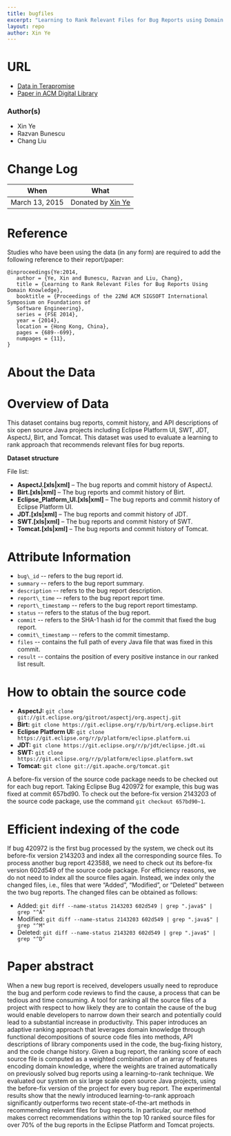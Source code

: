 ```yaml
---
title: bugfiles
excerpt: "Learning to Rank Relevant Files for Bug Reports using Domain Knowledge"
layout: repo
author: Xin Ye
---
```


# URL
  * [Data in Terapromise](https://terapromise.csc.ncsu.edu:8443/!/#repo/view/head/issues/bugfiles)
  * [Paper in ACM Digital Library](http://dl.acm.org/citation.cfm?id=2635868.2635874)

### Author(s)
 * Xin Ye
 * Razvan Bunescu
 * Chang Liu

# Change Log

When | What
---- | ----
March 13, 2015 | Donated by [Xin Ye](/repo/people/data-donors/promise4.html)

# Reference

Studies who have been using the data (in any form) are required to add the following reference to 
their report/paper:

```
@inproceedings{Ye:2014,
   author = {Ye, Xin and Bunescu, Razvan and Liu, Chang},
   title = {Learning to Rank Relevant Files for Bug Reports Using Domain Knowledge},
   booktitle = {Proceedings of the 22Nd ACM SIGSOFT International Symposium on Foundations of 
   Software Engineering},
   series = {FSE 2014},
   year = {2014},
   location = {Hong Kong, China},
   pages = {689--699},
   numpages = {11},
}
```

# About the Data

# Overview of Data

This dataset contains bug reports, commit history, and API descriptions of six open source Java projects including Eclipse Platform UI, SWT, JDT, AspectJ, Birt, and Tomcat. This dataset was used to evaluate a learning to rank approach that recommends relevant files for bug reports. 

**Dataset structure**

File list:

 * **AspectJ.[xls|xml]** – The bug reports and commit history of AspectJ.
 * **Birt.[xls|xml]** – The bug reports and commit history of Birt.
 * **Eclipse\_Platform\_UI.[xls|xml]** – The bug reports and commit history of Eclipse Platform UI.
 * **JDT.[xls|xml]** – The bug reports and commit history of JDT.
 * **SWT.[xls|xml]** – The bug reports and commit history of SWT.
 * **Tomcat.[xls|xml]** – The bug reports and commit history of Tomcat.


# Attribute Information

 * `bug\_id` -- refers to the bug report id.
 * `summary` -- refers to the bug report summary.
 * `description` -- refers to the bug report description.
 * `report\_time` -- refers to the bug report report time.
 * `report\_timestamp` -- refers to the bug report report timestamp.
 * `status` -- refers to the status of the bug report.
 * `commit` -- refers to the SHA-1 hash id for the commit that fixed the bug report.
 * `commit\_timestamp` -- refers to the commit timestamp.
 * `files` -- contains the full path of every Java file that was fixed in this commit.
 * `result` -- contains the position of every positive instance in our ranked list result.

# How to obtain the source code

 * **AspectJ:** `git clone git://git.eclipse.org/gitroot/aspectj/org.aspectj.git`
 * **Birt:** `git clone https://git.eclipse.org/r/p/birt/org.eclipse.birt`
 * **Eclipse Platform UI:** `git clone https://git.eclipse.org/r/p/platform/eclipse.platform.ui`
 * **JDT:** `git clone https://git.eclipse.org/r/p/jdt/eclipse.jdt.ui`
 * **SWT:** `git clone https://git.eclipse.org/r/p/platform/eclipse.platform.swt`
 * **Tomcat:** `git clone git://git.apache.org/tomcat.git`

A before-fix version of the source code package needs to be checked out for each bug report. 
Taking Eclipse Bug 420972 for example, this bug was fixed at commit 657bd90. To check out the 
before-fix version 2143203 of the source code package, use the command `git checkout 657bd90~1`.

# Efficient indexing of the code

If bug 420972 is the first bug processed by the system, we check out its before-fix version 
2143203 and index all the corresponding source files. To process another bug report 423588, we 
need to check out its before-fix version 602d549 of the source code package. For efficiency 
reasons, we do not need to index all the source files again. Instead, we index only the changed 
files, i.e., files that were “Added”, “Modified”, or “Deleted” between the two bug reports. The 
changed files can be obtained as follows:

 * Added: `git diff --name-status 2143203 602d549 | grep ".java$" | grep "^A"`
 * Modified: `git diff --name-status 2143203 602d549 | grep ".java$" | grep "^M"`
 * Deleted: `git diff --name-status 2143203 602d549 | grep ".java$" | grep "^D"`

# Paper abstract

When a new bug report is received, developers usually need to reproduce the bug and perform code 
reviews to find the cause, a process that can be tedious and time consuming. A tool for ranking 
all the source files of a project with respect to how likely they are to contain the cause of the 
bug would enable developers to narrow down their search and potentially could lead to a 
substantial increase in productivity. This paper introduces an adaptive ranking approach that 
leverages domain knowledge through functional decompositions of source code files into methods, 
API descriptions of library components used in the code, the bug-fixing history, and the code 
change history. Given a bug report, the ranking score of each source file is computed as a 
weighted combination of an array of features encoding domain knowledge, where the weights are 
trained automatically on previously solved bug reports using a learning-to-rank technique. We 
evaluated our system on six large scale open source Java projects, using the before-fix version 
of the project for every bug report. The experimental results show that the newly introduced 
learning-to-rank approach significantly outperforms two recent state-of-the-art methods in 
recommending relevant files for bug reports. In particular, our method makes correct 
recommendations within the top 10 ranked source files for over 70% of the bug reports in the 
Eclipse Platform and Tomcat projects.


